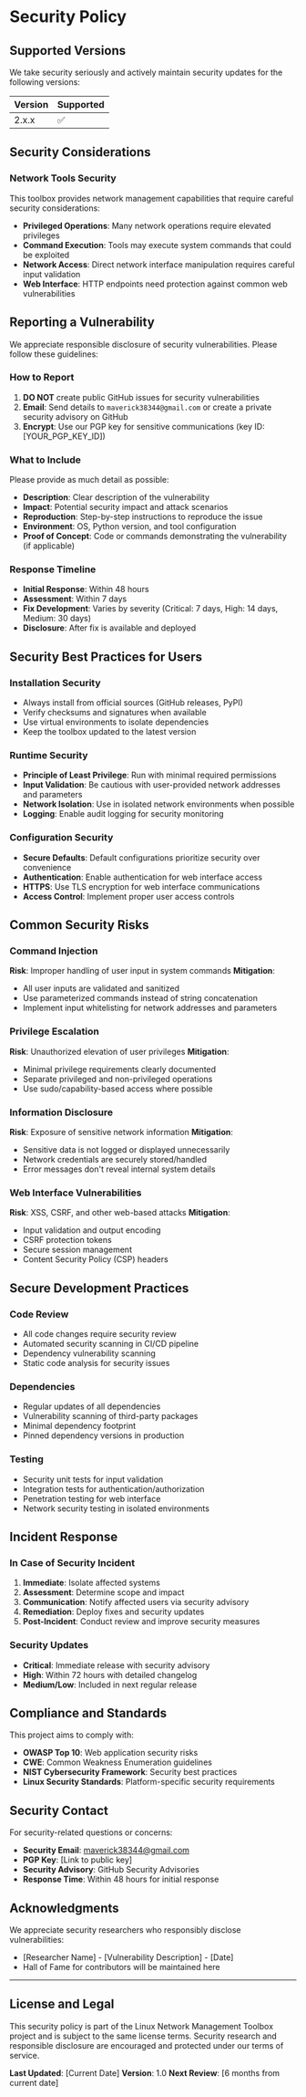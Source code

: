 # Security Policy

## Supported Versions

We take security seriously and actively maintain security updates for the following versions:

| Version | Supported          |
| ------- | ------------------ |
| 2.x.x   | :white_check_mark: |

## Security Considerations

### Network Tools Security
This toolbox provides network management capabilities that require careful security considerations:

- **Privileged Operations**: Many network operations require elevated privileges
- **Command Execution**: Tools may execute system commands that could be exploited
- **Network Access**: Direct network interface manipulation requires careful input validation
- **Web Interface**: HTTP endpoints need protection against common web vulnerabilities

## Reporting a Vulnerability

We appreciate responsible disclosure of security vulnerabilities. Please follow these guidelines:

### How to Report
1. **DO NOT** create public GitHub issues for security vulnerabilities
2. **Email**: Send details to `maverick38344@gmail.com` or create a private security advisory on GitHub
3. **Encrypt**: Use our PGP key for sensitive communications (key ID: [YOUR_PGP_KEY_ID])

### What to Include
Please provide as much detail as possible:
- **Description**: Clear description of the vulnerability
- **Impact**: Potential security impact and attack scenarios
- **Reproduction**: Step-by-step instructions to reproduce the issue
- **Environment**: OS, Python version, and tool configuration
- **Proof of Concept**: Code or commands demonstrating the vulnerability (if applicable)

### Response Timeline
- **Initial Response**: Within 48 hours
- **Assessment**: Within 7 days
- **Fix Development**: Varies by severity (Critical: 7 days, High: 14 days, Medium: 30 days)
- **Disclosure**: After fix is available and deployed

## Security Best Practices for Users

### Installation Security
- Always install from official sources (GitHub releases, PyPI)
- Verify checksums and signatures when available
- Use virtual environments to isolate dependencies
- Keep the toolbox updated to the latest version

### Runtime Security
- **Principle of Least Privilege**: Run with minimal required permissions
- **Input Validation**: Be cautious with user-provided network addresses and parameters
- **Network Isolation**: Use in isolated network environments when possible
- **Logging**: Enable audit logging for security monitoring

### Configuration Security
- **Secure Defaults**: Default configurations prioritize security over convenience
- **Authentication**: Enable authentication for web interface access
- **HTTPS**: Use TLS encryption for web interface communications
- **Access Control**: Implement proper user access controls

## Common Security Risks

### Command Injection
**Risk**: Improper handling of user input in system commands
**Mitigation**: 
- All user inputs are validated and sanitized
- Use parameterized commands instead of string concatenation
- Implement input whitelisting for network addresses and parameters

### Privilege Escalation
**Risk**: Unauthorized elevation of user privileges
**Mitigation**:
- Minimal privilege requirements clearly documented
- Separate privileged and non-privileged operations
- Use sudo/capability-based access where possible

### Information Disclosure
**Risk**: Exposure of sensitive network information
**Mitigation**:
- Sensitive data is not logged or displayed unnecessarily
- Network credentials are securely stored/handled
- Error messages don't reveal internal system details

### Web Interface Vulnerabilities
**Risk**: XSS, CSRF, and other web-based attacks
**Mitigation**:
- Input validation and output encoding
- CSRF protection tokens
- Secure session management
- Content Security Policy (CSP) headers

## Secure Development Practices

### Code Review
- All code changes require security review
- Automated security scanning in CI/CD pipeline
- Dependency vulnerability scanning
- Static code analysis for security issues

### Dependencies
- Regular updates of all dependencies
- Vulnerability scanning of third-party packages
- Minimal dependency footprint
- Pinned dependency versions in production

### Testing
- Security unit tests for input validation
- Integration tests for authentication/authorization
- Penetration testing for web interface
- Network security testing in isolated environments

## Incident Response

### In Case of Security Incident
1. **Immediate**: Isolate affected systems
2. **Assessment**: Determine scope and impact
3. **Communication**: Notify affected users via security advisory
4. **Remediation**: Deploy fixes and security updates
5. **Post-Incident**: Conduct review and improve security measures

### Security Updates
- **Critical**: Immediate release with security advisory
- **High**: Within 72 hours with detailed changelog
- **Medium/Low**: Included in next regular release

## Compliance and Standards

This project aims to comply with:
- **OWASP Top 10**: Web application security risks
- **CWE**: Common Weakness Enumeration guidelines
- **NIST Cybersecurity Framework**: Security best practices
- **Linux Security Standards**: Platform-specific security requirements

## Security Contact

For security-related questions or concerns:
- **Security Email**: maverick38344@gmail.com
- **PGP Key**: [Link to public key]
- **Security Advisory**: GitHub Security Advisories
- **Response Time**: Within 48 hours for initial response

## Acknowledgments

We appreciate security researchers who responsibly disclose vulnerabilities:
- [Researcher Name] - [Vulnerability Description] - [Date]
- Hall of Fame for contributors will be maintained here

---

## License and Legal

This security policy is part of the Linux Network Management Toolbox project and is subject to the same license terms. Security research and responsible disclosure are encouraged and protected under our terms of service.

**Last Updated**: [Current Date]
**Version**: 1.0
**Next Review**: [6 months from current date]
